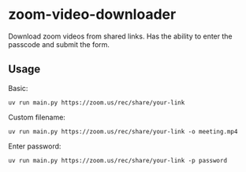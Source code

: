 # zoom-video-downloader 

Download zoom videos from shared links. 
Has the ability to enter the passcode and submit the form. 

## Usage

Basic:

```
uv run main.py https://zoom.us/rec/share/your-link
```

Custom filename:

```
uv run main.py https://zoom.us/rec/share/your-link -o meeting.mp4
```

Enter password:

```
uv run main.py https://zoom.us/rec/share/your-link -p password
```
